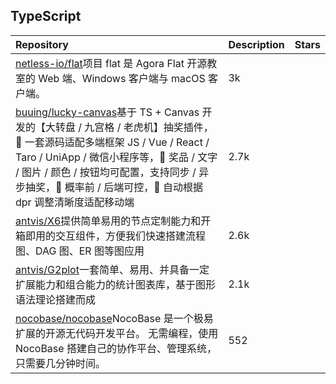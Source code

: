 ## TypeScript

|Repository|Description|Stars|
|:-|:-|:-|
[netless-io/flat](https://github.com/netless-io/flat)项目 flat 是 Agora Flat 开源教室的 Web 端、Windows 客户端与 macOS 客户端。|3k|
[buuing/lucky-canvas](https://github.com/buuing/lucky-canvas)基于 TS + Canvas 开发的【大转盘 / 九宫格 / 老虎机】抽奖插件，🌈 一套源码适配多端框架 JS / Vue / React / Taro / UniApp / 微信小程序等，🎨 奖品 / 文字 / 图片 / 颜色 / 按钮均可配置，支持同步 / 异步抽奖，🎯 概率前 / 后端可控，🚀 自动根据 dpr 调整清晰度适配移动端|2.7k|
[antvis/X6](https://github.com/antvis/X6)提供简单易用的节点定制能力和开箱即用的交互组件，方便我们快速搭建流程图、DAG 图、ER 图等图应用|2.6k|
[antvis/G2plot](https://github.com/antvis/G2plot)一套简单、易用、并具备一定扩展能力和组合能力的统计图表库，基于图形语法理论搭建而成|2.1k|
[nocobase/nocobase](https://github.com/nocobase/nocobase)NocoBase 是一个极易扩展的开源无代码开发平台。 无需编程，使用 NocoBase 搭建自己的协作平台、管理系统，只需要几分钟时间。|552|